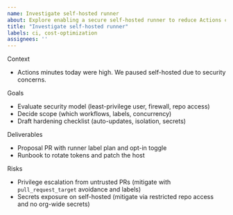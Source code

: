 ```yaml
---
name: Investigate self-hosted runner
about: Explore enabling a secure self-hosted runner to reduce Actions cost
title: "Investigate self-hosted runner"
labels: ci, cost-optimization
assignees: ''
---
```


Context
- Actions minutes today were high. We paused self-hosted due to security concerns.

Goals
- Evaluate security model (least-privilege user, firewall, repo access)
- Decide scope (which workflows, labels, concurrency)
- Draft hardening checklist (auto-updates, isolation, secrets)

Deliverables
- Proposal PR with runner label plan and opt-in toggle
- Runbook to rotate tokens and patch the host

Risks
- Privilege escalation from untrusted PRs (mitigate with `pull_request_target` avoidance and labels)
- Secrets exposure on self-hosted (mitigate via restricted repo access and no org-wide secrets)
